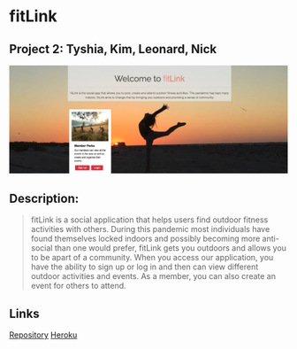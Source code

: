 # fitLink

## Project 2: Tyshia, Kim, Leonard, Nick


![fitLink](./public/stylesheets/images/sswelcome.png)

## Description:
> fitLink is a social application that helps users find outdoor fitness activities with others. During this pandemic most individuals have found themselves locked indoors and possibly becoming more anti-social than one would prefer, fitLink gets you outdoors and allows you to be apart of a community. When you access our application, you have the ability to sign up or log in and then can view different outdoor activities and events. As a member, you can also create an event for others to attend.


## Links

[Repository](https://github.com/kmarzi/fit-link)
[Heroku](https://fit-link.herokuapp.com/)